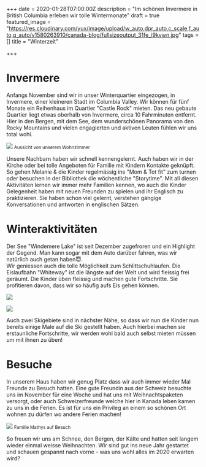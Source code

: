 +++
date = 2020-01-28T07:00:00Z
description = "Im schönen Invermere in British Columbia erleben wir tolle Wintermonate"
draft = true
featured_image = "https://res.cloudinary.com/yux/image/upload/w_auto,dpr_auto,c_scale,f_auto,q_auto/v1580263910/canada-blog/fullsizeoutput_31fe_i9kvwn.jpg"
tags = []
title = "Winterzeit"

+++
# Invermere

Anfangs November sind wir in unser Winterquartier eingezogen, in Invermere, einer kleineren Stadt im Columbia Valley. Wir können für fünf Monate ein Reihenhaus im Quartier "Castle Rock" mieten. Das neu gebaute Quartier liegt etwas oberhalb von Invermere, circa 10 Fahrminuten entfernt. Hier in den Bergen, mit dem See, dem wunderschönen Panorama von den Rocky Mountains und vielen engagierten und aktiven Leuten fühlen wir uns total wohl.

![](https://res.cloudinary.com/yux/image/upload/w_auto,dpr_auto,c_scale,f_auto,q_auto/v1580264916/canada-blog/IMG_1516_rubtbe.jpg)
<small>Aussicht von unserem Wohnzimmer</small>

Unsere Nachbarn haben wir schnell kennengelernt. Auch haben wir in der Kirche oder bei tolle Angeboten für Familie mit Kindern Kontakte geknüpft. So gehen Melanie & die Kinder regelmässig ins "Mom & Tot fit" zum turnen oder besuchen in der Bibliothek die wöchentliche "Storytime". Mit all diesen Aktivitäten lernen wir immer mehr Familien kennen, wo auch die Kinder Gelegenheit haben mit neuen Freunden zu spielen und ihr Englisch zu praktizieren. Sie haben schon viel gelernt, verstehen gängige Konversationen und antworten in englischen Sätzen.

# Winteraktivitäten

Der See "Windemere Lake" ist seit Dezember zugefroren und ein Highlight der Gegend. Man kann sogar mit dem Auto darüber fahren, was wir natürlich auch getan haben😇.  
Wir geniessen auch die tolle Möglichkeit zum Schlittschuhlaufen. Die Eislaufbahn "Whiteway" ist die längste auf der Welt und wird fleissig frei geräumt. Die Kinder üben fleissig und machen gute Fortschritte. Sie profitieren davon, dass wir so häufig aufs Eis gehen können.

![](https://res.cloudinary.com/yux/image/upload/w_auto,dpr_auto,c_scale,f_auto,q_auto/v1580265072/canada-blog/f44b25be-62a9-4c49-91ed-2008c80d8158_prp4pb.jpg)

![](https://res.cloudinary.com/yux/image/upload/w_auto,dpr_auto,c_scale,f_auto,q_auto/v1580265161/canada-blog/96dbab8c-da48-48de-b595-8650f3dcd3ef_xmssuq.jpg)

Auch zwei Skigebiete sind in nächster Nähe, so dass wir nun die Kinder nun bereits einige Male auf die Ski gestellt haben. Auch hierbei machen sie erstaunliche Fortschritte, wir werden wohl bald auch selbst mieten müssen um mit ihnen zu üben!

# Besuche

In unserem Haus haben wir genug Platz dass wir auch immer wieder Mal Freunde zu Besuch hatten. Eine gute Freundin aus der Schweiz besuchte uns im November für eine Woche und hat uns mit Weihnachtspaketen versorgt, oder auch Schweizerfreunde welche hier in Kanada leben kamen zu uns in die Ferien. Es ist für uns ein Privileg an einem so schönen Ort wohnen zu dürfen wo andere Ferien machen!

![](https://res.cloudinary.com/yux/image/upload/w_auto,dpr_auto,c_scale,f_auto,q_auto/v1580265207/canada-blog/ba235a8a-41c0-4ad4-9769-54fc3fe4144f_esrizt.jpg)
<small>Familie Mathys auf Besuch</small>

So freuen wir uns am Schnee, den Bergen, der Kälte und hatten seit langem wieder einmal weisse Weihnachten. Wir sind gut ins neue Jahr gestartet und schauen gespannt nach vorne - was uns wohl alles im 2020 erwarten wird?
